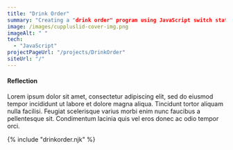 ```yaml
---
title: "Drink Order"
summary: "Creating a "drink order" program using JavaScript switch statements"
image: /images/cuppluslid-cover-img.png
imageAlt: " "
tech:
  - "JavaScript"
projectPageUrl: "/projects/DrinkOrder"
siteUrl: "/"
---
```

#### Reflection

Lorem ipsum dolor sit amet, consectetur adipiscing elit, sed do eiusmod tempor incididunt ut labore et dolore magna aliqua. Tincidunt tortor aliquam nulla facilisi. Feugiat scelerisque varius morbi enim nunc faucibus a pellentesque sit. Condimentum lacinia quis vel eros donec ac odio tempor orci.

{% include "drinkorder.njk" %}